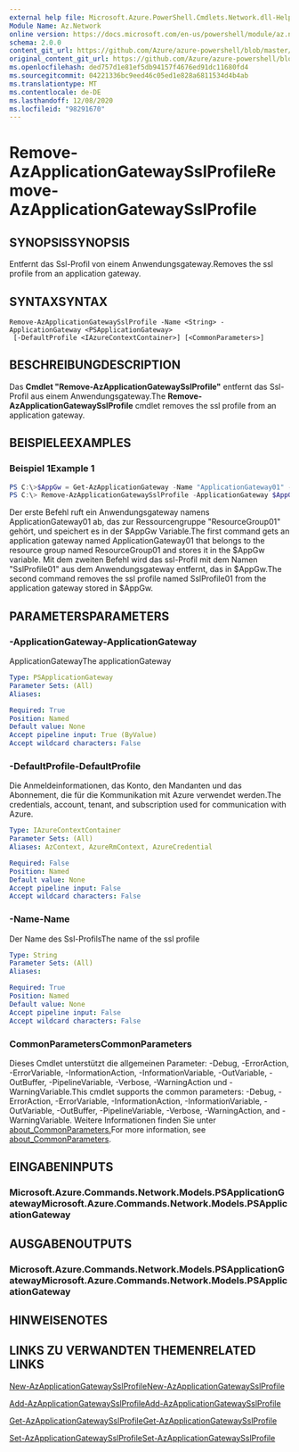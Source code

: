 ```yaml
---
external help file: Microsoft.Azure.PowerShell.Cmdlets.Network.dll-Help.xml
Module Name: Az.Network
online version: https://docs.microsoft.com/en-us/powershell/module/az.network/remove-azapplicationgatewaysslprofile
schema: 2.0.0
content_git_url: https://github.com/Azure/azure-powershell/blob/master/src/Network/Network/help/Remove-AzApplicationGatewaySslProfile.md
original_content_git_url: https://github.com/Azure/azure-powershell/blob/master/src/Network/Network/help/Remove-AzApplicationGatewaySslProfile.md
ms.openlocfilehash: ded757d1e81ef5db94157f4676ed91dc11680fd4
ms.sourcegitcommit: 04221336bc9eed46c05ed1e828a6811534d4b4ab
ms.translationtype: MT
ms.contentlocale: de-DE
ms.lasthandoff: 12/08/2020
ms.locfileid: "98291670"
---
```

# <span data-ttu-id="28faf-101">Remove-AzApplicationGatewaySslProfile</span><span class="sxs-lookup"><span data-stu-id="28faf-101">Remove-AzApplicationGatewaySslProfile</span></span>

## <span data-ttu-id="28faf-102">SYNOPSIS</span><span class="sxs-lookup"><span data-stu-id="28faf-102">SYNOPSIS</span></span>
<span data-ttu-id="28faf-103">Entfernt das Ssl-Profil von einem Anwendungsgateway.</span><span class="sxs-lookup"><span data-stu-id="28faf-103">Removes the ssl profile from an application gateway.</span></span>

## <span data-ttu-id="28faf-104">SYNTAX</span><span class="sxs-lookup"><span data-stu-id="28faf-104">SYNTAX</span></span>

```
Remove-AzApplicationGatewaySslProfile -Name <String> -ApplicationGateway <PSApplicationGateway>
 [-DefaultProfile <IAzureContextContainer>] [<CommonParameters>]
```

## <span data-ttu-id="28faf-105">BESCHREIBUNG</span><span class="sxs-lookup"><span data-stu-id="28faf-105">DESCRIPTION</span></span>
<span data-ttu-id="28faf-106">Das **Cmdlet "Remove-AzApplicationGatewaySslProfile"** entfernt das Ssl-Profil aus einem Anwendungsgateway.</span><span class="sxs-lookup"><span data-stu-id="28faf-106">The **Remove-AzApplicationGatewaySslProfile** cmdlet removes the ssl profile from an application gateway.</span></span>

## <span data-ttu-id="28faf-107">BEISPIELE</span><span class="sxs-lookup"><span data-stu-id="28faf-107">EXAMPLES</span></span>

### <span data-ttu-id="28faf-108">Beispiel 1</span><span class="sxs-lookup"><span data-stu-id="28faf-108">Example 1</span></span>
```powershell
PS C:\>$AppGw = Get-AzApplicationGateway -Name "ApplicationGateway01" -ResourceGroupName "ResourceGroup01"
PS C:\> Remove-AzApplicationGatewaySslProfile -ApplicationGateway $AppGw -Name "SslProfile01"
```

<span data-ttu-id="28faf-109">Der erste Befehl ruft ein Anwendungsgateway namens ApplicationGateway01 ab, das zur Ressourcengruppe "ResourceGroup01" gehört, und speichert es in der $AppGw Variable.</span><span class="sxs-lookup"><span data-stu-id="28faf-109">The first command gets an application gateway named ApplicationGateway01 that belongs to the resource group named ResourceGroup01 and stores it in the $AppGw variable.</span></span> <span data-ttu-id="28faf-110">Mit dem zweiten Befehl wird das ssl-Profil mit dem Namen "SslProfile01" aus dem Anwendungsgateway entfernt, das in $AppGw.</span><span class="sxs-lookup"><span data-stu-id="28faf-110">The second command removes the ssl profile named SslProfile01 from the application gateway stored in $AppGw.</span></span>

## <span data-ttu-id="28faf-111">PARAMETERS</span><span class="sxs-lookup"><span data-stu-id="28faf-111">PARAMETERS</span></span>

### <span data-ttu-id="28faf-112">-ApplicationGateway</span><span class="sxs-lookup"><span data-stu-id="28faf-112">-ApplicationGateway</span></span>
<span data-ttu-id="28faf-113">ApplicationGateway</span><span class="sxs-lookup"><span data-stu-id="28faf-113">The applicationGateway</span></span>

```yaml
Type: PSApplicationGateway
Parameter Sets: (All)
Aliases:

Required: True
Position: Named
Default value: None
Accept pipeline input: True (ByValue)
Accept wildcard characters: False
```

### <span data-ttu-id="28faf-114">-DefaultProfile</span><span class="sxs-lookup"><span data-stu-id="28faf-114">-DefaultProfile</span></span>
<span data-ttu-id="28faf-115">Die Anmeldeinformationen, das Konto, den Mandanten und das Abonnement, die für die Kommunikation mit Azure verwendet werden.</span><span class="sxs-lookup"><span data-stu-id="28faf-115">The credentials, account, tenant, and subscription used for communication with Azure.</span></span>

```yaml
Type: IAzureContextContainer
Parameter Sets: (All)
Aliases: AzContext, AzureRmContext, AzureCredential

Required: False
Position: Named
Default value: None
Accept pipeline input: False
Accept wildcard characters: False
```

### <span data-ttu-id="28faf-116">-Name</span><span class="sxs-lookup"><span data-stu-id="28faf-116">-Name</span></span>
<span data-ttu-id="28faf-117">Der Name des Ssl-Profils</span><span class="sxs-lookup"><span data-stu-id="28faf-117">The name of the ssl profile</span></span>

```yaml
Type: String
Parameter Sets: (All)
Aliases:

Required: True
Position: Named
Default value: None
Accept pipeline input: False
Accept wildcard characters: False
```

### <span data-ttu-id="28faf-118">CommonParameters</span><span class="sxs-lookup"><span data-stu-id="28faf-118">CommonParameters</span></span>
<span data-ttu-id="28faf-119">Dieses Cmdlet unterstützt die allgemeinen Parameter: -Debug, -ErrorAction, -ErrorVariable, -InformationAction, -InformationVariable, -OutVariable, -OutBuffer, -PipelineVariable, -Verbose, -WarningAction und -WarningVariable.</span><span class="sxs-lookup"><span data-stu-id="28faf-119">This cmdlet supports the common parameters: -Debug, -ErrorAction, -ErrorVariable, -InformationAction, -InformationVariable, -OutVariable, -OutBuffer, -PipelineVariable, -Verbose, -WarningAction, and -WarningVariable.</span></span> <span data-ttu-id="28faf-120">Weitere Informationen finden Sie unter [about_CommonParameters.](http://go.microsoft.com/fwlink/?LinkID=113216)</span><span class="sxs-lookup"><span data-stu-id="28faf-120">For more information, see [about_CommonParameters](http://go.microsoft.com/fwlink/?LinkID=113216).</span></span>

## <span data-ttu-id="28faf-121">EINGABEN</span><span class="sxs-lookup"><span data-stu-id="28faf-121">INPUTS</span></span>

### <span data-ttu-id="28faf-122">Microsoft.Azure.Commands.Network.Models.PSApplicationGateway</span><span class="sxs-lookup"><span data-stu-id="28faf-122">Microsoft.Azure.Commands.Network.Models.PSApplicationGateway</span></span>

## <span data-ttu-id="28faf-123">AUSGABEN</span><span class="sxs-lookup"><span data-stu-id="28faf-123">OUTPUTS</span></span>

### <span data-ttu-id="28faf-124">Microsoft.Azure.Commands.Network.Models.PSApplicationGateway</span><span class="sxs-lookup"><span data-stu-id="28faf-124">Microsoft.Azure.Commands.Network.Models.PSApplicationGateway</span></span>

## <span data-ttu-id="28faf-125">HINWEISE</span><span class="sxs-lookup"><span data-stu-id="28faf-125">NOTES</span></span>

## <span data-ttu-id="28faf-126">LINKS ZU VERWANDTEN THEMEN</span><span class="sxs-lookup"><span data-stu-id="28faf-126">RELATED LINKS</span></span>

[<span data-ttu-id="28faf-127">New-AzApplicationGatewaySslProfile</span><span class="sxs-lookup"><span data-stu-id="28faf-127">New-AzApplicationGatewaySslProfile</span></span>](./New-AzApplicationGatewaySslProfile.md)

[<span data-ttu-id="28faf-128">Add-AzApplicationGatewaySslProfile</span><span class="sxs-lookup"><span data-stu-id="28faf-128">Add-AzApplicationGatewaySslProfile</span></span>](./Add-AzApplicationGatewaySslProfile.md)

[<span data-ttu-id="28faf-129">Get-AzApplicationGatewaySslProfile</span><span class="sxs-lookup"><span data-stu-id="28faf-129">Get-AzApplicationGatewaySslProfile</span></span>](./Get-AzApplicationGatewaySslProfile.md)

[<span data-ttu-id="28faf-130">Set-AzApplicationGatewaySslProfile</span><span class="sxs-lookup"><span data-stu-id="28faf-130">Set-AzApplicationGatewaySslProfile</span></span>](./Set-AzApplicationGatewaySslProfile.md)